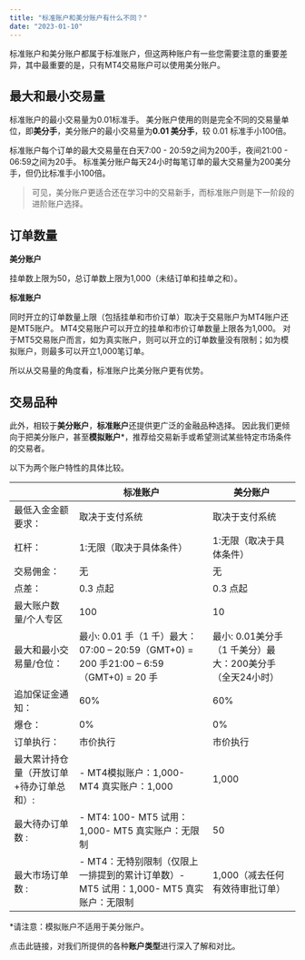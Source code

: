 ```yaml
---
title: "标准账户和美分账户有什么不同？"
date: "2023-01-10"
---
```


标准账户和美分账户都属于标准账户，但这两种账户有一些您需要注意的重要差异，其中最重要的是，只有MT4交易账户可以使用美分账户。

## **最大和最小交易量**

标准账户的最小交易量为0.01标准手。 美分账户使用的则是完全不同的交易量单位，即**美分手**，美分账户的最小交易量为**0.01 美分手**，较 0.01 标准手小100倍。

标准账户每个订单的最大交易量在白天7:00 - 20:59之间为200手，夜间21:00 - 06:59之间为20手。 标准美分账户每天24小时每笔订单的最大交易量为200美分手，但仍比标准手小100倍。

> 可见，美分账户更适合还在学习中的交易新手，而标准账户则是下一阶段的进阶账户选择。

## **订单数量**

**美分账户**

挂单数上限为50，总订单数上限为1,000（未结订单和挂单之和）。

**标准账户**

同时开立的订单数量上限（包括挂单和市价订单）取决于交易账户为MT4账户还是MT5账户。 MT4交易账户可以开立的挂单和市价订单数量上限各为1,000。 对于MT5交易账户而言，如为真实账户，则可以开立的订单数量没有限制；如为模拟账户，则最多可以开立1,000笔订单。

所以从交易量的角度看，标准账户比美分账户更有优势。

## **交易品种**

此外，相较于**美分账户**，**标准账户**还提供更广泛的金融品种选择。 因此我们更倾向于把美分账户，甚至**模拟账户***，推荐给交易新手或希望测试某些特定市场条件的交易者。

以下为两个账户特性的具体比较。

| &nbsp;| 标准账户| 美分账户 |
|-------|----------|-----|
| 最低入金金额要求：| 取决于支付系统| 取决于支付系统|
| 杠杆：| 1:无限（取决于具体条件）| 1:无限（取决于具体条件）|
| 交易佣金：| 无| 无|
| 点差：| 0.3 点起| 0.3 点起 |
| 最大账户数量/个人专区| 100 | 10 |
| 最大和最小交易量/仓位： | 最小: 0.01 手（1 千）最大：07:00 – 20:59（GMT+0) = 200 手21:00 – 6:59（GMT+0) = 20 手 | 最小: 0.01美分手（1 千美分）最大：200美分手（全天24小时） |
| 追加保证金通知：| 60% | 60%|
| 爆仓：| 0%| 0% |
| 订单执行：| 市价执行| 市价执行 |
| 最大累计持仓量（开放订单+待办订单总和）: | - MT4模拟账户：1,000- MT4 真实账户：1,000| 1,000|
| 最大待办订单数 :| - MT4: 100- MT5 试用：1,000- MT5 真实账户：无限制| 50 |
| 最大市场订单数 :| - MT4：无特别限制（仅限上一排提到的累计订单数）- MT5 试用：1,000- MT5 真实账户：无限制| 1,000（减去任何有效待审批订单） |


*请注意：模拟账户不适用于美分账户。

点击此链接，对我们所提供的各种**账户类型**进行深入了解和对比。
